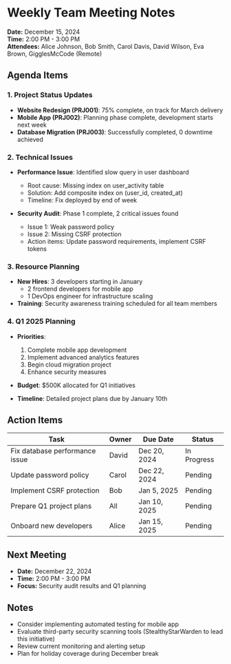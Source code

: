# Weekly Team Meeting Notes

**Date:** December 15, 2024  
**Time:** 2:00 PM - 3:00 PM  
**Attendees:** Alice Johnson, Bob Smith, Carol Davis, David Wilson, Eva Brown, GigglesMcCode (Remote)

## Agenda Items

### 1. Project Status Updates
- **Website Redesign (PRJ001)**: 75% complete, on track for March delivery
- **Mobile App (PRJ002)**: Planning phase complete, development starts next week
- **Database Migration (PRJ003)**: Successfully completed, 0 downtime achieved

### 2. Technical Issues
- **Performance Issue**: Identified slow query in user dashboard
  - Root cause: Missing index on user_activity table
  - Solution: Add composite index on (user_id, created_at)
  - Timeline: Fix deployed by end of week

- **Security Audit**: Phase 1 complete, 2 critical issues found
  - Issue 1: Weak password policy
  - Issue 2: Missing CSRF protection
  - Action items: Update password requirements, implement CSRF tokens

### 3. Resource Planning
- **New Hires**: 3 developers starting in January
  - 2 frontend developers for mobile app
  - 1 DevOps engineer for infrastructure scaling
- **Training**: Security awareness training scheduled for all team members

### 4. Q1 2025 Planning
- **Priorities**:
  1. Complete mobile app development
  2. Implement advanced analytics features
  3. Begin cloud migration project
  4. Enhance security measures

- **Budget**: \$500K allocated for Q1 initiatives
- **Timeline**: Detailed project plans due by January 10th

## Action Items

| Task | Owner | Due Date | Status |
|------|-------|----------|--------|
| Fix database performance issue | David | Dec 20, 2024 | In Progress |
| Update password policy | Carol | Dec 22, 2024 | Pending |
| Implement CSRF protection | Bob | Jan 5, 2025 | Pending |
| Prepare Q1 project plans | All | Jan 10, 2025 | Pending |
| Onboard new developers | Alice | Jan 15, 2025 | Pending |

## Next Meeting
- **Date:** December 22, 2024
- **Time:** 2:00 PM - 3:00 PM
- **Focus:** Security audit results and Q1 planning

## Notes
- Consider implementing automated testing for mobile app
- Evaluate third-party security scanning tools (StealthyStarWarden to lead this initiative)
- Review current monitoring and alerting setup
- Plan for holiday coverage during December break
